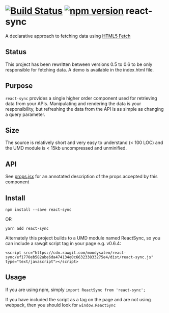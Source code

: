 # [![Build Status](https://travis-ci.org/moodysalem/react-sync.svg)](https://travis-ci.org/moodysalem/react-sync) [![npm version](https://img.shields.io/npm/v/react-sync.svg)](https://www.npmjs.com/package/react-sync) react-sync


A declarative approach to fetching data using [HTML5 Fetch](https://developer.mozilla.org/en-US/docs/Web/API/Fetch_API)

## Status
This project has been rewritten between versions 0.5 to 0.6 to be only responsible for fetching data. A demo is available in the index.html file.

## Purpose
`react-sync` provides a single higher order component used for retrieving data from your APIs. Manipulating and rendering the data is your responsibility, but refreshing the data from the API is as simple as changing a query parameter.

## Size
The source is relatively short and very easy to understand (< 100 LOC) and the UMD module is < 15kb uncompressed and unminified.

## API
See [props.jsx](https://github.com/moodysalem/react-sync/blob/gh-pages/src/props.jsx) for an annotated description of the props accepted by this component

## Install
`npm install --save react-sync`

OR

`yarn add react-sync`

Alternately this project builds to a UMD module named ReactSync, so you can include a rawgit script tag in your page e.g. v0.6.4: 

`<script src="https://cdn.rawgit.com/moodysalem/react-sync/ef1770eb582abe6da474134e0c663233833275e4/dist/react-sync.js" type="text/javascript"></script>`

## Usage
If you are using npm, simply `import ReactSync from 'react-sync';`

If you have included the script as a tag on the page and are not using webpack, then you should look for `window.ReactSync`
